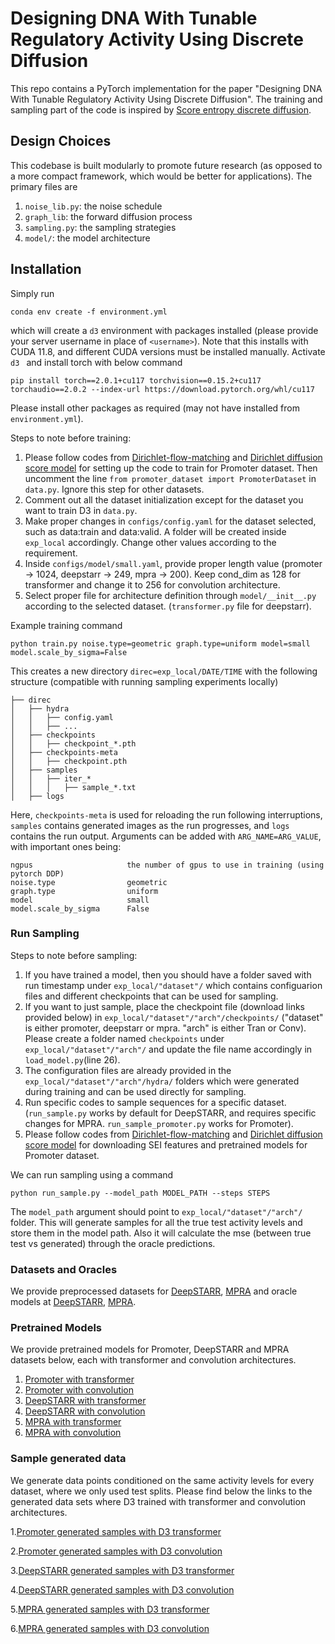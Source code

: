 # Designing DNA With Tunable Regulatory Activity Using Discrete Diffusion

This repo contains a PyTorch implementation for the paper "Designing DNA With Tunable Regulatory Activity Using Discrete Diffusion". The training and sampling part of the code is inspired by [Score entropy discrete diffusion](https://github.com/louaaron/Score-Entropy-Discrete-Diffusion).

## Design Choices

This codebase is built modularly to promote future research (as opposed to a more compact framework, which would be better for applications). The primary files are 

1. ```noise_lib.py```: the noise schedule
2. ```graph_lib```: the forward diffusion process
3. ```sampling.py```: the sampling strategies
4. ```model/```: the model architecture

## Installation

Simply run

```
conda env create -f environment.yml
```

which will create a ```d3``` environment with packages installed (please provide your server username in place of ```<username>```). Note that this installs with CUDA 11.8, and different CUDA versions must be installed manually. Activate ```d3 ``` and install torch with below command

```
pip install torch==2.0.1+cu117 torchvision==0.15.2+cu117 torchaudio==2.0.2 --index-url https://download.pytorch.org/whl/cu117
```
Please install other packages as required (may not have installed from ```environment.yml```).

Steps to note before training:
1. Please follow codes from [Dirichlet-flow-matching](https://github.com/HannesStark/dirichlet-flow-matching) and [Dirichlet diffusion score model](https://github.com/jzhoulab/ddsm) for setting up the code to train for Promoter dataset. Then uncomment the line ```from promoter_dataset import PromoterDataset``` in ```data.py```. Ignore this step for other datasets.
2. Comment out all the dataset initialization except for the dataset you want to train D3 in ```data.py```.
3. Make proper changes in ```configs/config.yaml``` for the dataset selected, such as data:train and data:valid. A folder will be created inside ```exp_local``` accordingly. Change other values according to the requirement.
4. Inside ```configs/model/small.yaml```, provide proper length value (promoter -> 1024, deepstarr -> 249, mpra -> 200). Keep cond_dim as 128 for transformer and change it to 256 for convolution architecture.
5. Select proper file for architecture definition through ```model/__init__.py``` according to the selected dataset. (```transformer.py``` file for deepstarr).

Example training command
```
python train.py noise.type=geometric graph.type=uniform model=small model.scale_by_sigma=False
```
This creates a new directory `direc=exp_local/DATE/TIME` with the following structure (compatible with running sampling experiments locally)
```
├── direc
│   ├── hydra
│   │   ├── config.yaml
│   │   ├── ...
│   ├── checkpoints
│   │   ├── checkpoint_*.pth
│   ├── checkpoints-meta
│   │   ├── checkpoint.pth
│   ├── samples
│   │   ├── iter_*
│   │   │   ├── sample_*.txt
│   ├── logs
```
Here, `checkpoints-meta` is used for reloading the run following interruptions, `samples` contains generated images as the run progresses, and `logs` contains the run output. Arguments can be added with `ARG_NAME=ARG_VALUE`, with important ones being:
```
ngpus                     the number of gpus to use in training (using pytorch DDP)
noise.type                geometric
graph.type                uniform
model                     small
model.scale_by_sigma      False
```
### Run Sampling

Steps to note before sampling:
1. If you have trained a model, then you should have a folder saved with run timestamp under ```exp_local/"dataset"/``` which contains configuarion files and different checkpoints that can be used for sampling.
2. If you want to just sample, place the checkpoint file (download links provided below) in ```exp_local/"dataset"/"arch"/checkpoints/``` ("dataset" is either promoter, deepstarr or mpra. "arch" is either Tran or Conv). Please create a folder named ```checkpoints``` under ```exp_local/"dataset"/"arch"/``` and update the file name accordingly in ```load_model.py```(line 26).
3. The configuration files are already provided in the ```exp_local/"dataset"/"arch"/hydra/``` folders which were generated during training and can be used directly for sampling.
4. Run specific codes to sample sequences for a specific dataset. (```run_sample.py``` works by default for DeepSTARR, and requires specific changes for MPRA. ```run_sample_promoter.py``` works for Promoter).
5. Please follow codes from [Dirichlet-flow-matching](https://github.com/HannesStark/dirichlet-flow-matching) and [Dirichlet diffusion score model](https://github.com/jzhoulab/ddsm) for downloading SEI features and pretrained models for Promoter dataset.

We can run sampling using a command 

```
python run_sample.py --model_path MODEL_PATH --steps STEPS
```
The ```model_path``` argument should point to ```exp_local/"dataset"/"arch"/``` folder. This will generate samples for all the true test activity levels and store them in the model path. Also it will calculate the mse (between true test vs generated) through the oracle predictions.

### Datasets and Oracles

We provide preprocessed datasets for [DeepSTARR](https://huggingface.co/datasets/anonymous-3E42/DeepSTARR_preprocessed), [MPRA](https://huggingface.co/datasets/anonymous-3E42/MPRA_preprocessed) and oracle models at [DeepSTARR](https://huggingface.co/anonymous-3E42/DeepSTARR_oracle), [MPRA](https://huggingface.co/anonymous-3E42/MPRA_oracle).

### Pretrained Models

We provide pretrained models for Promoter, DeepSTARR and MPRA datasets below, each with transformer and convolution architectures.

1. [Promoter with transformer](https://huggingface.co/anonymous-3E42/Promoter_D3_Tran_model)
2. [Promoter with convolution](https://huggingface.co/anonymous-3E42/Promoter_D3_Conv_model)
3. [DeepSTARR with transformer](https://huggingface.co/anonymous-3E42/DeepSTARR_D3_Tran_model)
4. [DeepSTARR with convolution](https://huggingface.co/anonymous-3E42/DeepSTARR_D3_Conv_model)
5. [MPRA with transformer](https://huggingface.co/anonymous-3E42/MPRA_D3_Tran_model)
6. [MPRA with convolution](https://huggingface.co/anonymous-3E42/MPRA_D3_Conv_model)

### Sample generated data

We generate data points conditioned on the same activity levels for every dataset, where we only used test splits. Please find below the links to the generated data sets where D3 trained with transformer and convolution architectures.

1.[Promoter generated samples with D3 transformer](https://huggingface.co/datasets/anonymous-3E42/Promoter_sample_generated_D3_Tran)

2.[Promoter generated samples with D3 convolution](https://huggingface.co/datasets/anonymous-3E42/Promoter_sample_generated_D3_Conv)

3.[DeepSTARR generated samples with D3 transformer](https://huggingface.co/datasets/anonymous-3E42/DeepSTARR_sample_generated_D3_Tran)

4.[DeepSTARR generated samples with D3 convolution](https://huggingface.co/datasets/anonymous-3E42/DeepSTARR_sample_generated_D3_Conv)

5.[MPRA generated samples with D3 transformer](https://huggingface.co/datasets/anonymous-3E42/MPRA_sample_generated_D3_Tran)

6.[MPRA generated samples with D3 convolution](https://huggingface.co/datasets/anonymous-3E42/MPRA_sample_generated_D3_Conv)
